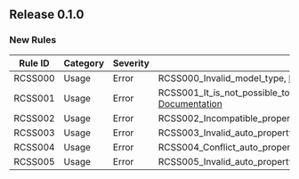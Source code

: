## Release 0.1.0

### New Rules

Rule ID  | Category | Severity | Notes
---------|----------|----------|--------------------
RCSS000  | Usage    | Error    | RCSS000_Invalid_model_type, [Documentation](https://google.com)
RCSS001  | Usage    | Error    | RCSS001_It_is_not_possible_to_determine_a_corresponding_property_for_the_other_type, [Documentation](https://google.com)
RCSS002  | Usage    | Error    | RCSS002_Incompatible_property_types, [Documentation](https://google.com)
RCSS003  | Usage    | Error    | RCSS003_Invalid_auto_property, [Documentation](https://google.com)
RCSS004  | Usage    | Error    | RCSS004_Conflict_auto_property_attribute, [Documentation](https://google.com)
RCSS005  | Usage    | Error    | RCSS005_Invalid_auto_property_from, [Documentation](https://google.com)
